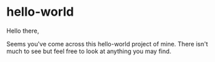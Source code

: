 # hello-world

Hello there,

Seems you've come across this hello-world project of mine. There isn't much to see but feel free to look at anything you may find.

